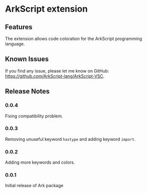 # ArkScript extension

## Features

The extension allows code coloration for the ArkScript programming language.

## Known Issues

If you find any issue, please let me know on GitHub: https://github.com/ArkScript-lang/ArkScript-VSC.

## Release Notes

### 0.0.4

Fixing compatibility problem.

### 0.0.3

Removing unuseful keyword `hastype` and adding keyword `import`.

### 0.0.2

Adding more keywords and colors.

### 0.0.1

Initial release of Ark package